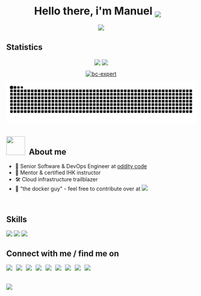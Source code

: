 <h1 align="center">Hello there, i'm Manuel <img src="https://media.giphy.com/media/hvRJCLFzcasrR4ia7z/giphy.gif" width="35" style="display: inline-block; vertical-align: bottom;"></h1>
<p align="center">
  <img src="https://readme-typing-svg.herokuapp.com/?lines=Laravel%20Developer;DevOps%20Engineer;instructor%20for%202%20apprentices;10%2B%20years%20of%20coding%20experience&font=Pacifico&center=true&width=650&height=120&color=58a6ff&vCenter=true&size=40%22">

<h2>Statistics</h2>
<p align="center">
  <img align="center" height="165px" src="https://github-readme-stats.vercel.app/api?username=mashb1t&count_private=true&show_icons=true&theme=tokyonight" />
  <img align="center" height="165px" src="https://github-readme-stats.vercel.app/api/top-langs/?username=mashb1t&layout=compact&theme=aura&langs_count=9" />
</p>

<p align="center">
  <a href="https://github.com/ryo-ma/github-profile-trophy">
    <img src="https://github-profile-trophy.vercel.app/?username=mashb1t&theme=tokyonight&no-frame=true&row=1&&margin-w=30&no-bg=true" alt="bc-expert" />
  </a>
</p>

<p align="center">
  <img src="https://raw.githubusercontent.com/mashb1t/mashb1t/output/github-contribution-grid-snake.svg" />
</p>

<br>

<img align="left" src = "https://user-images.githubusercontent.com/63050133/156777293-72a6e681-2582-4a9d-ad92-09d1181d47c7.gif" width=50px height=50px>

<h2 align="left" font-weight="bold">&nbsp;&nbsp;About me</h2>

<ul>
  <li>💼 Senior Software & DevOps Engineer at <a href="https://www.odt.net/en/">oddity code</a></li>
  <li>📖 Mentor & certified IHK instructor</li>
  <li>🛠️ Cloud infrastructure trailblazer</li>
  <li>🐳 "the docker guy" - feel free to contribute over at <a href="https://github.com/veggiemonk/awesome-docker" style="vertical-align:text-bottom; display: inline-block;"><img src="https://awesome.re/badge.svg" /></a></li>
</ul>

<br>

<h2 align="left">Skills</h2>

<img src="https://skillicons.dev/icons?i=aws,kubernetes,ansible,linux,docker,grafana" />
<img src="https://skillicons.dev/icons?i=html,php,laravel,graphql,nginx,mysql,redis,css,js" />
<img src="https://skillicons.dev/icons?i=git,github,gitlab,raspberrypi,idea" />

<br>

<h2 align="left">Connect with me / find me on</h2>
<p style="display: flex;">
  <a target="_blank" href="https://www.xing.com/profile/Manuel_Schmid39">
    <img width="48" src="https://camo.githubusercontent.com/c8a9c5b414cd812ad6a97a46c29af67239ddaeae08c41724ff7d945fb4c047e5/68747470733a2f2f6564656e742e6769746875622e696f2f537570657254696e7949636f6e732f696d616765732f7376672f6c696e6b6564696e2e737667">
  </a>
  <a style="margin-left: 10px;" target="_blank" href="https://www.linkedin.com/in/mashb1t/">
    <img width="48" src="https://camo.githubusercontent.com/559cb0e71b23bcd0b454d3312cb05542efb176a2236a5f6ecc99d478726172da/68747470733a2f2f6564656e742e6769746875622e696f2f537570657254696e7949636f6e732f696d616765732f7376672f78696e672e737667">
  </a>
  <a style="margin-left: 10px;" target="_blank" href="https://github.com/mashb1t">
    <img width="48" src="https://camo.githubusercontent.com/b079fe922f00c4b86f1b724fbc2e8141c468794ce8adbc9b7456e5e1ad09c622/68747470733a2f2f6564656e742e6769746875622e696f2f537570657254696e7949636f6e732f696d616765732f7376672f6769746875622e737667">
  </a>
  <a style="margin-left: 10px;" target="_blank" href="https://www.instagram.com/mashb1t/">
    <img width="48" src="https://camo.githubusercontent.com/c9dacf0f25a1489fdbc6c0d2b41cda58b77fa210a13a886d6f99e027adfbd358/68747470733a2f2f6564656e742e6769746875622e696f2f537570657254696e7949636f6e732f696d616765732f7376672f696e7374616772616d2e737667">
  </a>
  <a style="margin-left: 10px;" target="_blank" href="https://twitter.com/mashb1t">
    <img width="48" src="https://camo.githubusercontent.com/35b0b8bfbd8840f35607fb56ad0a139047fd5d6e09ceb060c5c6f0a5abd1044c/68747470733a2f2f6564656e742e6769746875622e696f2f537570657254696e7949636f6e732f696d616765732f7376672f747769747465722e737667">
  </a>
  <a style="margin-left: 10px;" target="_blank" href="https://soundcloud.com/mashb1t">
    <img width="48" src="https://camo.githubusercontent.com/ac239c1cbda77e625469bb2f8ec0723c2ab50f5e8e55ec271a58629dedf0cb31/68747470733a2f2f6564656e742e6769746875622e696f2f537570657254696e7949636f6e732f696d616765732f7376672f736f756e64636c6f75642e737667">
  </a>
  <a style="margin-left: 10px;" target="_blank" href="https://open.spotify.com/user/mash1t?si=fed9369f791849f2">
    <img width="48" src="https://camo.githubusercontent.com/15d4e1b8bf3ed25b7131cc93f248f86cc42deaf9e19fdb61aa1ba3b46e0400a5/68747470733a2f2f6564656e742e6769746875622e696f2f537570657254696e7949636f6e732f696d616765732f7376672f73706f746966792e737667">
  </a>
  <a style="margin-left: 10px;" target="_blank" href="https://gallery.mash1t.de">
    <img width="48" src="https://user-images.githubusercontent.com/9307310/211216356-5c9a2b89-06ca-466c-b8a7-ecf27010188c.png">
  </a>
  <a style="margin-left: 10px;" target="_blank" href="https://paypal.me/mash1t">
    <img width="48" src="https://camo.githubusercontent.com/9873545039eafb3a7c460a26fff1325319014b4f602faec376d3e6fa1f155561/68747470733a2f2f6564656e742e6769746875622e696f2f537570657254696e7949636f6e732f696d616765732f7376672f70617970616c2e737667">
  </a>
</p>

<h2 align="center"></h2>
<img align="center" src="https://visitor-badge.laobi.icu/badge?page_id=mashb1t.mashb1t.visitor-badge" />
